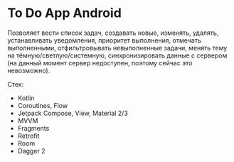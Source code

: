 # To Do App Android
Позволяет вести список задач, создавать новые, изменять, удалять, устанавливать уведомления, приоритет выполнения, отмечать выполненными, отфильтровывать невыполненные задачи, менять тему на тёмную/светлую/системную, синхронизировать данные с сервером (на данный момент сервер недоступен, поэтому сейчас это невозможно).

Стек:
- Kotlin
- Coroutines, Flow
- Jetpack Compose, View, Material 2/3
- MVVM
- Fragments
- Retrofit
- Room
- Dagger 2
